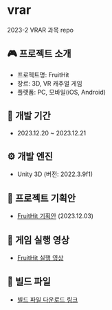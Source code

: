# vrar
2023-2 VRAR 과목 repo

## :video_game: 프로젝트 소개
- 프로젝트명: FruitHit
- 장르: 3D, VR 캐주얼 게임
- 플랫폼: PC, 모바일(iOS, Android)

## :date: 개발 기간
- 2023.12.20 ~ 2023.12.21

## :gear: 개발 엔진
- Unity 3D (버전: 2022.3.9f1)

## :memo: 프로젝트 기획안
- [FruitHit 기획안](https://drive.google.com/file/d/17B_uxAlAJlqH4G3rHY7gw9de-noQp09K/view?usp=sharing) (2023.12.03)

## :movie_camera: 게임 실행 영상
- [FruitHit 실행 영상](https://youtu.be/qML3y3Lia40)

## :link: 빌드 파일
- [빌드 파일 다운로드 링크](https://drive.google.com/file/d/1H0a4GM1B1wJoIF6qszwxLSz2DMTZG5cE/view?usp=sharing)
